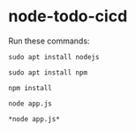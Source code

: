 # node-todo-cicd

Run these commands:


`sudo apt install nodejs`


`sudo apt install npm`


`npm install`

`node app.js`

`*node app.js*`

